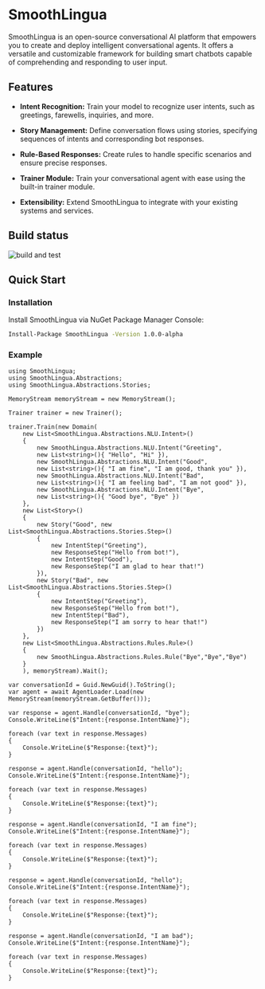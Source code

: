 # SmoothLingua

SmoothLingua is an open-source conversational AI platform that empowers you to create and deploy intelligent conversational agents. It offers a versatile and customizable framework for building smart chatbots capable of comprehending and responding to user input.

## Features

- **Intent Recognition:** Train your model to recognize user intents, such as greetings, farewells, inquiries, and more.

- **Story Management:** Define conversation flows using stories, specifying sequences of intents and corresponding bot responses.

- **Rule-Based Responses:** Create rules to handle specific scenarios and ensure precise responses.

- **Trainer Module:** Train your conversational agent with ease using the built-in trainer module.

- **Extensibility:** Extend SmoothLingua to integrate with your existing systems and services.

## Build status
![build and test](https://github.com/Dev-Art-Solutions/SmoothLingua/actions/workflows/build-and-test.yml/badge.svg)

## Quick Start

### Installation

Install SmoothLingua via NuGet Package Manager Console:

```bash
Install-Package SmoothLingua -Version 1.0.0-alpha
```

### Example
```
using SmoothLingua;
using SmoothLingua.Abstractions;
using SmoothLingua.Abstractions.Stories;

MemoryStream memoryStream = new MemoryStream();

Trainer trainer = new Trainer();

trainer.Train(new Domain(
    new List<SmoothLingua.Abstractions.NLU.Intent>()
    {
        new SmoothLingua.Abstractions.NLU.Intent("Greeting",
        new List<string>(){ "Hello", "Hi" }),
        new SmoothLingua.Abstractions.NLU.Intent("Good",
        new List<string>(){ "I am fine", "I am good, thank you" }),
        new SmoothLingua.Abstractions.NLU.Intent("Bad",
        new List<string>(){ "I am feeling bad", "I am not good" }),
        new SmoothLingua.Abstractions.NLU.Intent("Bye",
        new List<string>(){ "Good bye", "Bye" })
    },
    new List<Story>()
    {
        new Story("Good", new List<SmoothLingua.Abstractions.Stories.Step>()
        {
            new IntentStep("Greeting"),
            new ResponseStep("Hello from bot!"),
            new IntentStep("Good"),
            new ResponseStep("I am glad to hear that!")
        }),
        new Story("Bad", new List<SmoothLingua.Abstractions.Stories.Step>()
        {
            new IntentStep("Greeting"),
            new ResponseStep("Hello from bot!"),
            new IntentStep("Bad"),
            new ResponseStep("I am sorry to hear that!")
        })
    },
    new List<SmoothLingua.Abstractions.Rules.Rule>()
    {
        new SmoothLingua.Abstractions.Rules.Rule("Bye","Bye","Bye")
    }
    ), memoryStream).Wait();

var conversationId = Guid.NewGuid().ToString();
var agent = await AgentLoader.Load(new MemoryStream(memoryStream.GetBuffer()));

var response = agent.Handle(conversationId, "bye");
Console.WriteLine($"Intent:{response.IntentName}");

foreach (var text in response.Messages)
{
    Console.WriteLine($"Response:{text}");
}

response = agent.Handle(conversationId, "hello");
Console.WriteLine($"Intent:{response.IntentName}");

foreach (var text in response.Messages)
{
    Console.WriteLine($"Response:{text}");
}

response = agent.Handle(conversationId, "I am fine");
Console.WriteLine($"Intent:{response.IntentName}");

foreach (var text in response.Messages)
{
    Console.WriteLine($"Response:{text}");
}

response = agent.Handle(conversationId, "hello");
Console.WriteLine($"Intent:{response.IntentName}");

foreach (var text in response.Messages)
{
    Console.WriteLine($"Response:{text}");
}

response = agent.Handle(conversationId, "I am bad");
Console.WriteLine($"Intent:{response.IntentName}");

foreach (var text in response.Messages)
{
    Console.WriteLine($"Response:{text}");
}
```